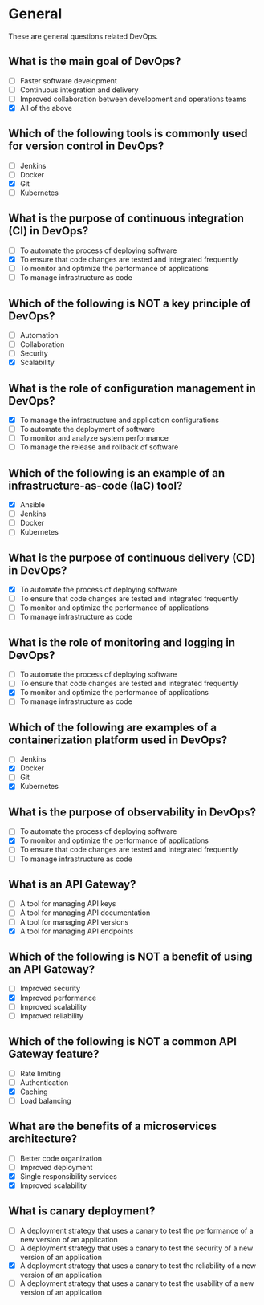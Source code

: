 # General

These are general questions related DevOps.

## What is the main goal of DevOps?

- [ ] Faster software development
- [ ] Continuous integration and delivery
- [ ] Improved collaboration between development and operations teams
- [x] All of the above

## Which of the following tools is commonly used for version control in DevOps?

- [ ] Jenkins
- [ ] Docker
- [x] Git
- [ ] Kubernetes

## What is the purpose of continuous integration (CI) in DevOps?

- [ ] To automate the process of deploying software
- [x] To ensure that code changes are tested and integrated frequently
- [ ] To monitor and optimize the performance of applications
- [ ] To manage infrastructure as code

## Which of the following is NOT a key principle of DevOps?

- [ ] Automation
- [ ] Collaboration
- [ ] Security
- [x] Scalability

## What is the role of configuration management in DevOps?

- [x] To manage the infrastructure and application configurations
- [ ] To automate the deployment of software
- [ ] To monitor and analyze system performance
- [ ] To manage the release and rollback of software

## Which of the following is an example of an infrastructure-as-code (IaC) tool?

- [x] Ansible
- [ ] Jenkins
- [ ] Docker
- [ ] Kubernetes

## What is the purpose of continuous delivery (CD) in DevOps?

- [x] To automate the process of deploying software
- [ ] To ensure that code changes are tested and integrated frequently
- [ ] To monitor and optimize the performance of applications
- [ ] To manage infrastructure as code

## What is the role of monitoring and logging in DevOps?

- [ ] To automate the process of deploying software
- [ ] To ensure that code changes are tested and integrated frequently
- [x] To monitor and optimize the performance of applications
- [ ] To manage infrastructure as code

## Which of the following are examples of a containerization platform used in DevOps?

- [ ] Jenkins
- [x] Docker
- [ ] Git
- [x] Kubernetes

## What is the purpose of observability in DevOps?

- [ ] To automate the process of deploying software
- [x] To monitor and optimize the performance of applications
- [ ] To ensure that code changes are tested and integrated frequently
- [ ] To manage infrastructure as code

## What is an API Gateway?

- [ ] A tool for managing API keys
- [ ] A tool for managing API documentation
- [ ] A tool for managing API versions
- [x] A tool for managing API endpoints

## Which of the following is NOT a benefit of using an API Gateway?

- [ ] Improved security
- [x] Improved performance
- [ ] Improved scalability
- [ ] Improved reliability

## Which of the following is NOT a common API Gateway feature?

- [ ] Rate limiting
- [ ] Authentication
- [x] Caching
- [ ] Load balancing

## What are the benefits of a microservices architecture?

- [ ] Better code organization
- [ ] Improved deployment
- [x] Single responsibility services
- [x] Improved scalability

## What is canary deployment?

- [ ] A deployment strategy that uses a canary to test the performance of a new version of an application
- [ ] A deployment strategy that uses a canary to test the security of a new version of an application
- [x] A deployment strategy that uses a canary to test the reliability of a new version of an application
- [ ] A deployment strategy that uses a canary to test the usability of a new version of an application
